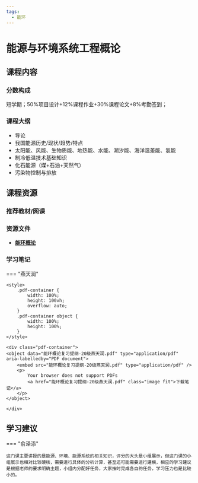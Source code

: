 ```yaml
---
tags:
  - 能环
---
```


# 能源与环境系统工程概论

## 课程内容

### 分数构成

短学期；50%项目设计+12%课程作业+30%课程论文+8%考勤签到；

### 课程大纲

- 导论
- 我国能源历史/现状/趋势/特点
- 太阳能、风能、生物质能、地热能、水能、潮汐能、海洋温差能、氢能
- 制冷低温技术基础知识
- 化石能源（煤+石油+天然气）
- 污染物控制与排放


## 课程资源

### 推荐教材/网课

### 资源文件

- [**能环概论**](https://pan.baidu.com/s/1eVgwXMK40lsceLrHhmM7rQ?pwd=9r61)

### 学习笔记

=== "燕天润"

    <style>
        .pdf-container {
            width: 100%;
            height: 100vh;
            overflow: auto;
        }
        .pdf-container object {
            width: 100%;
            height: 100%;
        }
    </style>

    <div class="pdf-container">
    <object data="能环概论复习提纲-20级燕天润.pdf" type="application/pdf" aria-labelledby="PDF document">
        <embed src="能环概论复习提纲-20级燕天润.pdf" type="application/pdf" />
        <p>
            Your browser does not support PDFs
            <a href="能环概论复习提纲-20级燕天润.pdf" class="image fit">下载笔记</a>
        </p>
    </object>

    </div>


## 学习建议

=== "俞泽添"

    这门课主要讲授的是能源、环境、能源系统的相关知识，评分的大头是小组展示，但这门课的小组展示也相对比较硬核，需要进行具体的分析计算，甚至还可能需要进行建模，相应的学习建议是根据老师的要求明确主题，小组内分配好任务，大家按时完成各自的任务，学习压力也是比较小的。


